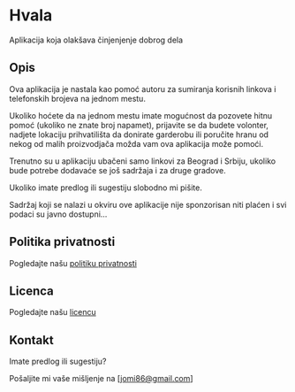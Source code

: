 # Hvala

Aplikacija koja olakšava činjenjenje dobrog dela

## Opis

Ova aplikacija je nastala kao pomoć autoru za sumiranja korisnih linkova i telefonskih brojeva na jednom mestu.

Ukoliko hoćete da na jednom mestu imate mogućnost da pozovete hitnu pomoć (ukoliko ne znate broj napamet), prijavite se da budete volonter, nadjete lokaciju prihvatilišta da donirate garderobu ili poručite hranu od nekog od malih proizvodjača možda vam ova aplikacija može pomoći.

Trenutno su u aplikaciju ubačeni samo linkovi za Beograd i Srbiju, ukoliko bude potrebe dodavaće se još sadržaja i za druge gradove.

Ukoliko imate predlog ili sugestiju slobodno mi pišite.

Sadržaj koji se nalazi u okviru ove aplikacije nije sponzorisan niti plaćen i svi podaci su javno dostupni...

## Politika privatnosti
Pogledajte našu [politiku privatnosti](PRIVACY.md)

## Licenca
Pogledajte našu [licencu](LICENSE.md)

## Kontakt

Imate predlog ili sugestiju?

Pošaljite mi vaše mišljenje na [jomi86@gmail.com]
